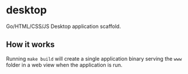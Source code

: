 # desktop

Go/HTML/CSS/JS Desktop application scaffold.

## How it works

Running `make build` will create a single application binary serving the
`www` folder in a web view when the application is run.
